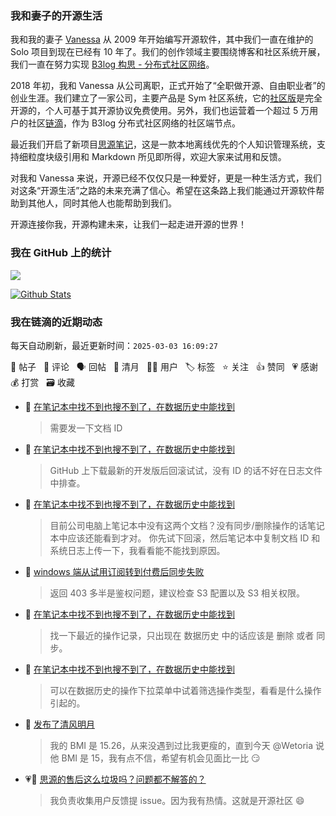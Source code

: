 ### 我和妻子的开源生活

我和我的妻子 [Vanessa](https://github.com/Vanessa219) 从 2009 年开始编写开源软件，其中我们一直在维护的 Solo 项目到现在已经有 10 年了。我们的创作领域主要围绕博客和社区系统开展，我们一直在努力实现 [B3log 构思 - 分布式社区网络](https://ld246.com/article/1546941897596)。

2018 年初，我和 Vanessa 从公司离职，正式开始了“全职做开源、自由职业者”的创业生涯。我们建立了一家公司，主要产品是 Sym 社区系统，它的[社区版](https://github.com/88250/symphony)是完全开源的，个人可基于其开源协议免费使用。另外，我们也运营着一个超过 5 万用户的社区[链滴](https://ld246.com)，作为 B3log 分布式社区网络的社区端节点。

最近我们开启了新项目[思源笔记](https://github.com/siyuan-note/siyuan)，这是一款本地离线优先的个人知识管理系统，支持细粒度块级引用和 Markdown 所见即所得，欢迎大家来试用和反馈。

对我和 Vanessa 来说，开源已经不仅仅只是一种爱好，更是一种生活方式，我们对这条“开源生活”之路的未来充满了信心。希望在这条路上我们能通过开源软件帮助到其他人，同时其他人也能帮助到我们。

开源连接你我，开源构建未来，让我们一起走进开源的世界！

### 我在 GitHub 上的统计

<a title="Hits" target="_blank" href="https://github.com/88250/88250"><img src="https://hits.b3log.org/88250/88250.svg"></a>

[![Github Stats](https://github-readme-stats.vercel.app/api?username=88250&theme=tokyonight&show_icons=true)](https://github.com/88250)

<!--events start -->

### 我在链滴的近期动态

每天自动刷新，最近更新时间：`2025-03-03 16:09:27`

📝 帖子 &nbsp; 💬 评论 &nbsp; 🗣 回帖 &nbsp; 🌙 清月 &nbsp; 👨‍💻 用户 &nbsp; 🏷️ 标签 &nbsp; ⭐️ 关注 &nbsp; 👍 赞同 &nbsp; 💗 感谢 &nbsp; 💰 打赏 &nbsp; 🗃 收藏

* 💬 [在笔记本中找不到也搜不到了，在数据历史中能找到](https://ld246.com/article/1740965774810/comment/1740974346326#comments)

  > 需要发一下文档 ID
* 💬 [在笔记本中找不到也搜不到了，在数据历史中能找到](https://ld246.com/article/1740965774810/comment/1740972942417#comments)

  > GitHub 上下载最新的开发版后回滚试试，没有 ID 的话不好在日志文件中排查。
* 💬 [在笔记本中找不到也搜不到了，在数据历史中能找到](https://ld246.com/article/1740965774810/comment/1740971360424#comments)

  > 目前公司电脑上笔记本中没有这两个文档？没有同步/删除操作的话笔记本中应该还能看到才对。 你先试下回滚，然后笔记本中复制文档 ID 和系统日志上传一下，我看看能不能找到原因。
* 💬 [windows 端从试用订阅转到付费后同步失败](https://ld246.com/article/1740969834911/comment/1740970915640#comments)

  > 返回 403 多半是鉴权问题，建议检查 S3 配置以及 S3 相关权限。
* 💬 [在笔记本中找不到也搜不到了，在数据历史中能找到](https://ld246.com/article/1740965774810/comment/1740970808166#comments)

  > 找一下最近的操作记录，只出现在 数据历史 中的话应该是 删除 或者 同步。
* 💬 [在笔记本中找不到也搜不到了，在数据历史中能找到](https://ld246.com/article/1740965774810/comment/1740969684506#comments)

  > 可以在数据历史的操作下拉菜单中试着筛选操作类型，看看是什么操作引起的。
* 🌙 [发布了清风明月](https://ld246.com/member/88250/breezemoons/1740765194077)

  > 我的 BMI 是 15.26，从来没遇到过比我更瘦的，直到今天 @Wetoria 说他 BMI 是 15，我有点不信，希望有机会见面比一比 😏
* 💗💬 [思源的售后这么垃圾吗？问题都不解答的？](https://ld246.com/article/1740652518313/comment/1740717092774#comments)

  > 我负责收集用户反馈提 issue。因为我有热情。这就是开源社区 😄


<!--events end -->
